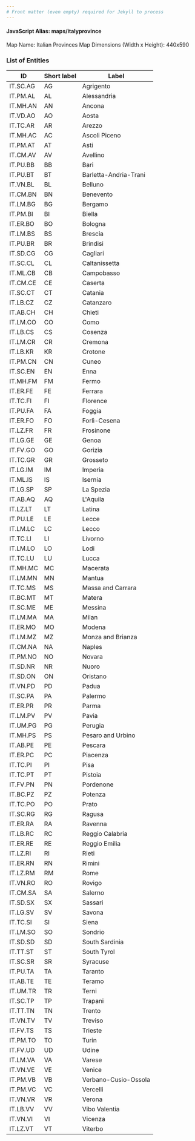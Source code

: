 ```yaml
---
# Front matter (even empty) required for Jekyll to process
---
```


#### JavaScript Alias: maps/italyprovince

Map Name: Italian Provinces Map
Dimensions (Width x Height): 440x590

### List of Entities

ID | Short label | Label
---|---|---|
IT.SC.AG|AG|Agrigento
IT.PM.AL|AL|Alessandria
IT.MH.AN|AN|Ancona
IT.VD.AO|AO|Aosta
IT.TC.AR|AR|Arezzo
IT.MH.AC|AC|Ascoli Piceno
IT.PM.AT|AT|Asti
IT.CM.AV|AV|Avellino
IT.PU.BB|BB|Bari
IT.PU.BT|BT|Barletta-Andria-Trani
IT.VN.BL|BL|Belluno
IT.CM.BN|BN|Benevento
IT.LM.BG|BG|Bergamo
IT.PM.BI|BI|Biella
IT.ER.BO|BO|Bologna
IT.LM.BS|BS|Brescia
IT.PU.BR|BR|Brindisi
IT.SD.CG|CG|Cagliari
IT.SC.CL|CL|Caltanissetta
IT.ML.CB|CB|Campobasso
IT.CM.CE|CE|Caserta
IT.SC.CT|CT|Catania
IT.LB.CZ|CZ|Catanzaro
IT.AB.CH|CH|Chieti
IT.LM.CO|CO|Como
IT.LB.CS|CS|Cosenza
IT.LM.CR|CR|Cremona
IT.LB.KR|KR|Crotone
IT.PM.CN|CN|Cuneo
IT.SC.EN|EN|Enna
IT.MH.FM|FM|Fermo
IT.ER.FE|FE|Ferrara
IT.TC.FI|FI|Florence
IT.PU.FA|FA|Foggia
IT.ER.FO|FO|Forlì-Cesena
IT.LZ.FR|FR|Frosinone
IT.LG.GE|GE|Genoa
IT.FV.GO|GO|Gorizia
IT.TC.GR|GR|Grosseto
IT.LG.IM|IM|Imperia
IT.ML.IS|IS|Isernia
IT.LG.SP|SP|La Spezia
IT.AB.AQ|AQ|L'Aquila
IT.LZ.LT|LT|Latina
IT.PU.LE|LE|Lecce
IT.LM.LC|LC|Lecco
IT.TC.LI|LI|Livorno
IT.LM.LO|LO|Lodi
IT.TC.LU|LU|Lucca
IT.MH.MC|MC|Macerata
IT.LM.MN|MN|Mantua
IT.TC.MS|MS|Massa and Carrara
IT.BC.MT|MT|Matera
IT.SC.ME|ME|Messina
IT.LM.MA|MA|Milan
IT.ER.MO|MO|Modena
IT.LM.MZ|MZ|Monza and Brianza
IT.CM.NA|NA|Naples
IT.PM.NO|NO|Novara
IT.SD.NR|NR|Nuoro
IT.SD.ON|ON|Oristano
IT.VN.PD|PD|Padua
IT.SC.PA|PA|Palermo
IT.ER.PR|PR|Parma
IT.LM.PV|PV|Pavia
IT.UM.PG|PG|Perugia
IT.MH.PS|PS|Pesaro and Urbino
IT.AB.PE|PE|Pescara
IT.ER.PC|PC|Piacenza
IT.TC.PI|PI|Pisa
IT.TC.PT|PT|Pistoia
IT.FV.PN|PN|Pordenone
IT.BC.PZ|PZ|Potenza
IT.TC.PO|PO|Prato
IT.SC.RG|RG|Ragusa
IT.ER.RA|RA|Ravenna
IT.LB.RC|RC|Reggio Calabria
IT.ER.RE|RE|Reggio Emilia
IT.LZ.RI|RI|Rieti
IT.ER.RN|RN|Rimini
IT.LZ.RM|RM|Rome
IT.VN.RO|RO|Rovigo
IT.CM.SA|SA|Salerno
IT.SD.SX|SX|Sassari
IT.LG.SV|SV|Savona
IT.TC.SI|SI|Siena
IT.LM.SO|SO|Sondrio
IT.SD.SD|SD|South Sardinia
IT.TT.ST|ST|South Tyrol
IT.SC.SR|SR|Syracuse
IT.PU.TA|TA|Taranto
IT.AB.TE|TE|Teramo
IT.UM.TR|TR|Terni
IT.SC.TP|TP|Trapani
IT.TT.TN|TN|Trento
IT.VN.TV|TV|Treviso
IT.FV.TS|TS|Trieste
IT.PM.TO|TO|Turin
IT.FV.UD|UD|Udine
IT.LM.VA|VA|Varese
IT.VN.VE|VE|Venice
IT.PM.VB|VB|Verbano-Cusio-Ossola
IT.PM.VC|VC|Vercelli
IT.VN.VR|VR|Verona
IT.LB.VV|VV|Vibo Valentia
IT.VN.VI|VI|Vicenza
IT.LZ.VT|VT|Viterbo
